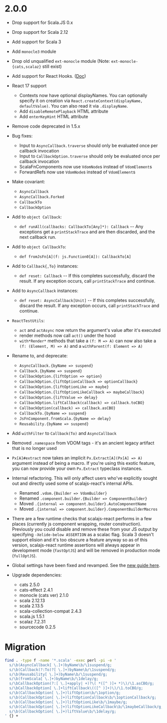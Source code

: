 # 2.0.0

* Drop support for Scala.JS 0.x
* Drop support for Scala 2.12
* Add support for Scala 3

* Add `monocle3` module

* Drop old unqualified `ext-monocle` module
  (Note: `ext-monocle-{cats,scalaz}` still exist)

* Add support for React Hooks. ([Doc](../HOOKS.md))

* React 17 support
  * Contexts now have optional displayNames.
    You can optionally specify it on creation via `React.createContext(displayName, defaultValue)`.
    You can also read it via `.displayName`.
  * Add `disableRemotePlayback` HTML attribute
  * Add `enterKeyHint` HTML attribute

* Remove code deprecated in 1.5.x

* Bug fixes:
  * Input to `AsyncCallback.traverse` should only be evaluated once per callback invocation
  * Input to `CallbackOption.traverse` should only be evaluated once per callback invocation
  * ScalaFnComponents now use `VdomNode`s instead of `VdomElement`s
  * ForwardRefs now use `VdomNode`s instead of `VdomElement`s

* Make covariant:
  * `AsyncCallback`
  * `AsyncCallback.Forked`
  * `CallbackTo`
  * `CallbackOption`

* Add to `object Callback`:
  * `def runAll(callbacks: CallbackTo[Any]*): Callback` -- Any exceptions get a `printStackTrace` and are then discarded, and the next callback run.

* Add to `object CallbackTo`:
  * `def fromJsFn[A](f: js.Function0[A]): CallbackTo[A]`

* Add to `Callback{,To}` instances:
  * `def reset: Callback` -- If this completes successfully, discard the result. If any exception occurs, call `printStackTrace` and continue.

* Add to `AsyncCallback` instances:
  * `def reset: AsyncCallback[Unit]` -- If this completes successfully, discard the result. If any exception occurs, call `printStackTrace` and continue.

* `ReactTestUtils`:
  * `act` and `actAsync` now return the argument's value after it's executed
  * render methods now call `act()` under the hood
  * `with*Render*` methods that take a `(f: M => A)` can now also take a `(f: (Element, M) => A)` and a `withParent(f: Element => A)`

* Rename to, and deprecate:
  * `AsyncCallback.{byName => suspend}`
  * `Callback.{byName => suspend}`
  * `CallbackOption.{liftOption => option}`
  * `CallbackOption.{liftOptionCallback => optionCallback}`
  * `CallbackOption.{liftOptionLike => maybe}`
  * `CallbackOption.{liftOptionLikeCallback => maybeCallback}`
  * `CallbackOption.{liftValue => delay}`
  * `CallbackOption.liftCallback(callback) => callback.toCBO}`
  * `CallbackOption(callback) => callback.asCBO}`
  * `CallbackTo.{byName => suspend}`
  * `JsFnComponent.fromScala.{byName => delay}`
  * `Reusability.{byName => suspend}`

* Add `withFilter` to `Callback(To)` and `AsyncCallback`

* Removed `.namespace` from VDOM tags - it's an ancient legacy artifact that is no longer used

* `Px[A]#extract` now takes an implicit `Px.Extract[A](Px[A] => A)` argument instead of being a macro.
  If you're using this exotic feature, you can now provide your own `Px.Extract` typeclass instances.

* Internal refactoring. This will only affect users who've explicitly sought out and directly used some of scalajs-react's internal APIs.
  * Renamed `.vdom.{Builder => VdomBuilder}`
  * Renamed `.component.builder.{Builder => ComponentBuilder}`
  * Moved `.{internal => component.builder}.AutoComponentName`
  * Moved `.{internal => component.builder}.ComponentBuilderMacros`

* There are a few runtime checks that scalajs-react performs in a few places (currently js component wrapping, router construction).
  Previously you could disable and remove these from your JS output by specifying `-Xelide-below ASSERTION` as a scalac flag.
  Scala 3 doesn't support elision and it's too obscure a feature anyway so as of this version, scalajs-react runtime assertions will
  always appear in development mode (`fastOptJS`) and will be removed in production mode (`fullOptJS`).

* Global settings have been fixed and revamped. See the [new guide here](../CONFIG.md).

* Upgrade dependencies:
  * cats                    2.5.0
  * cats-effect             2.4.1
  * monocle (cats ver)      2.1.0
  * scala                   2.12.13
  * scala                   2.13.5
  * scala-collection-compat 2.4.3
  * scala.js                1.5.1
  * scalaz                  7.2.31
  * sourcecode              0.2.5


# Migration

```sh
find . -type f -name '*.scala' -exec perl -pi -e '
  s/\b(AsyncCallback[ \.]+)byName\b/\1suspend/g;
  s/\b(Callback(?:To)?[ \.]+)byName\b/\1suspend/g;
  s/\b(Reusability[ \.]+)byName\b/\1suspend/g;
  s/\b(fromScala[ \.]+)byName\b/\1delay/g;
  s/\bCallbackOption(?:[ \.]+apply| +)?\( *([^ )]+ *)\)/\1.asCBO/g;
  s/\bCallbackOption[ \.]+liftCallback\(([^ )]+)\)/\1.toCBO/g;
  s/\b(CallbackOption[ \.]+)liftOption\b/\1option/g;
  s/\b(CallbackOption[ \.]+)liftOptionCallback\b/\1optionCallback/g;
  s/\b(CallbackOption[ \.]+)liftOptionLike\b/\1maybe/g;
  s/\b(CallbackOption[ \.]+)liftOptionLikeCallback\b/\1maybeCallback/g;
  s/\b(CallbackOption[ \.]+)liftValue\b/\1delay/g;
' {} +
```
